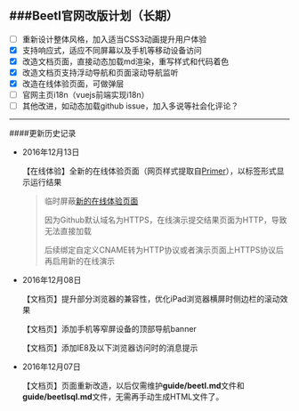 ###Beetl官网改版计划（长期）
---
- [ ] 重新设计整体风格，加入适当CSS3动画提升用户体验
- [x] 支持响应式，适应不同屏幕以及手机等移动设备访问
- [x] 改造文档页面，直接动态加载md渲染，重写样式和代码着色
- [x] 改造文档页支持浮动导航和页面滚动导航监听
- [x] 改造在线体验页面，可做弹层
- [ ] 官网主页i18n（vuejs前端实现i18n）
- [ ] 其他改进，如动态加载github issue，加入多说等社会化评论？

---

####更新历史记录

-   2016年12月13日

    【在线体验】全新的在线体验页面（网页样式提取自[Primer](https://github.com/primer/primer-css)），以标签形式显示运行结果

    >   临时屏蔽[新的在线体验页面](https://javamonkey.github.io/online.html)
    >
    >   因为Github默认域名为HTTPS，在线演示提交结果页面为HTTP，导致无法直接加载
    >
    >   后续绑定自定义CNAME转为HTTP协议或者演示页面上HTTPS协议后再启用新的在线演示

-   2016年12月08日

    【文档页】提升部分浏览器的兼容性，优化iPad浏览器横屏时侧边栏的滚动效果

    【文档页】添加手机等窄屏设备的顶部导航banner

    【文档页】添加IE8及以下浏览器访问时的消息提示

-   2016年12月07日

    【文档页】页面重新改造，以后仅需维护**guide/beetl.md**文件和**guide/beetlsql.md**文件，无需再手动生成HTML文件了。